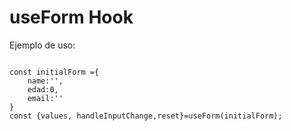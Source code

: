# useForm  Hook

 Ejemplo de uso:

 ```

 const initialForm ={
     name:'',
     edad:0,
     email:''
 }
 const {values, handleInputChange,reset}=useForm(initialForm);

 ```